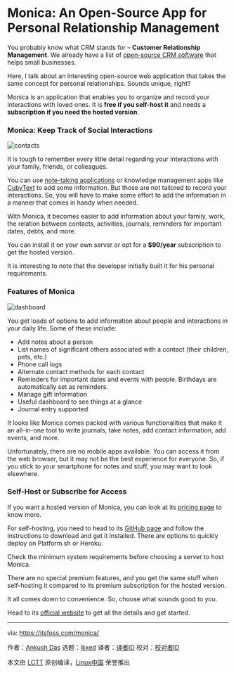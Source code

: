 [#]: subject: "Monica: An Open-Source App for Personal Relationship Management"
[#]: via: "https://itsfoss.com/monica/"
[#]: author: "Ankush Das https://itsfoss.com/author/ankush/"
[#]: collector: "lkxed"
[#]: translator: " "
[#]: reviewer: " "
[#]: publisher: " "
[#]: url: " "

Monica: An Open-Source App for Personal Relationship Management
======

You probably know what CRM stands for – **Customer Relationship Management**. We already have a list of [open-source CRM software][1] that helps small businesses.

Here, I talk about an interesting open-source web application that takes the same concept for personal relationships. Sounds unique, right?

Monica is an application that enables you to organize and record your interactions with loved ones. It is **free if you self-host it** and needs a **subscription if you need the hosted version**.

### Monica: Keep Track of Social Interactions

![contacts][2]

It is tough to remember every little detail regarding your interactions with your family, friends, or colleagues.

You can use [note-taking applications][3] or knowledge management apps like [CubyText][4] to add some information. But those are not tailored to record your interactions. So, you will have to make some effort to add the information in a manner that comes in handy when needed.

With Monica, it becomes easier to add information about your family, work, the relation between contacts, activities, journals, reminders for important dates, debts, and more.

You can install it on your own server or opt for a **$90/year** subscription to get the hosted version.

It is interesting to note that the developer initially built it for his personal requirements.

### Features of Monica

![dashboard][5]

You get loads of options to add information about people and interactions in your daily life. Some of these include:

- Add notes about a person
- List names of significant others associated with a contact (their children, pets, etc.)
- Phone call logs
- Alternate contact methods for each contact
- Reminders for important dates and events with people. Birthdays are automatically set as reminders.
- Manage gift information
- Useful dashboard to see things at a glance
- Journal entry supported

It looks like Monica comes packed with various functionalities that make it an all-in-one tool to write journals, take notes, add contact information, add events, and more.

Unfortunately, there are no mobile apps available. You can access it from the web browser, but it may not be the best experience for everyone. So, if you stick to your smartphone for notes and stuff, you may want to look elsewhere.

### Self-Host or Subscribe for Access

If you want a hosted version of Monica, you can look at its [pricing page][6] to know more.

For self-hosting, you need to head to its [GitHub page][7] and follow the instructions to download and get it installed. There are options to quickly deploy on Platform.sh or Heroku.

Check the minimum system requirements before choosing a server to host Monica.

There are no special premium features, and you get the same stuff when self-hosting it compared to its premium subscription for the hosted version.

It all comes down to convenience. So, choose what sounds good to you.

Head to its [official website][8] to get all the details and get started.

--------------------------------------------------------------------------------

via: https://itsfoss.com/monica/

作者：[Ankush Das][a]
选题：[lkxed][b]
译者：[译者ID](https://github.com/译者ID)
校对：[校对者ID](https://github.com/校对者ID)

本文由 [LCTT](https://github.com/LCTT/TranslateProject) 原创编译，[Linux中国](https://linux.cn/) 荣誉推出

[a]: https://itsfoss.com/author/ankush/
[b]: https://github.com/lkxed
[1]: https://itsfoss.com/best-open-source-crm/
[2]: https://itsfoss.com/wp-content/uploads/2022/11/contacts.png
[3]: https://itsfoss.com/note-taking-apps-linux/
[4]: https://news.itsfoss.com/cubytext-experimental-project/
[5]: https://itsfoss.com/wp-content/uploads/2022/11/dashboard.png
[6]: https://www.monicahq.com/pricing
[7]: https://github.com/monicahq/monica#get-started
[8]: https://www.zdnet.com/article/microsoft-office-365-banned-in-german-schools-over-privacy-fears/
